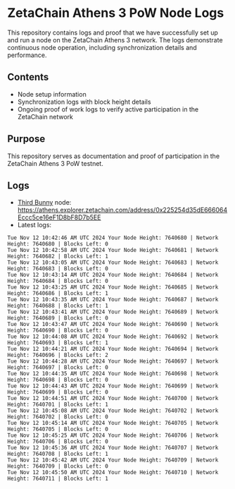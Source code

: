 # ZetaChain Athens 3 PoW Node Logs
This repository contains logs and proof that we have successfully set up and run a node on the ZetaChain Athens 3 network. The logs demonstrate continuous node operation, including synchronization details and performance.

## Contents
- Node setup information
- Synchronization logs with block height details
- Ongoing proof of work logs to verify active participation in the ZetaChain network

## Purpose
This repository serves as documentation and proof of participation in the ZetaChain Athens 3 PoW testnet.

## Logs

- [Third Bunny](https://thirdbunny.xyz/) node: https://athens.explorer.zetachain.com/address/0x225254d35dE666064Eccc5ce16eF1D8bF8D7b5EE
- Latest logs:
```
Tue Nov 12 10:42:46 AM UTC 2024 Your Node Height: 7640680 | Network Height: 7640680 | Blocks Left: 0
Tue Nov 12 10:42:58 AM UTC 2024 Your Node Height: 7640681 | Network Height: 7640682 | Blocks Left: 1
Tue Nov 12 10:43:05 AM UTC 2024 Your Node Height: 7640683 | Network Height: 7640683 | Blocks Left: 0
Tue Nov 12 10:43:14 AM UTC 2024 Your Node Height: 7640684 | Network Height: 7640684 | Blocks Left: 0
Tue Nov 12 10:43:25 AM UTC 2024 Your Node Height: 7640685 | Network Height: 7640686 | Blocks Left: 1
Tue Nov 12 10:43:35 AM UTC 2024 Your Node Height: 7640687 | Network Height: 7640688 | Blocks Left: 1
Tue Nov 12 10:43:41 AM UTC 2024 Your Node Height: 7640689 | Network Height: 7640689 | Blocks Left: 0
Tue Nov 12 10:43:47 AM UTC 2024 Your Node Height: 7640690 | Network Height: 7640690 | Blocks Left: 0
Tue Nov 12 10:44:08 AM UTC 2024 Your Node Height: 7640692 | Network Height: 7640693 | Blocks Left: 1
Tue Nov 12 10:44:21 AM UTC 2024 Your Node Height: 7640694 | Network Height: 7640696 | Blocks Left: 2
Tue Nov 12 10:44:28 AM UTC 2024 Your Node Height: 7640697 | Network Height: 7640697 | Blocks Left: 0
Tue Nov 12 10:44:35 AM UTC 2024 Your Node Height: 7640698 | Network Height: 7640698 | Blocks Left: 0
Tue Nov 12 10:44:43 AM UTC 2024 Your Node Height: 7640699 | Network Height: 7640699 | Blocks Left: 0
Tue Nov 12 10:44:51 AM UTC 2024 Your Node Height: 7640700 | Network Height: 7640701 | Blocks Left: 1
Tue Nov 12 10:45:08 AM UTC 2024 Your Node Height: 7640702 | Network Height: 7640702 | Blocks Left: 0
Tue Nov 12 10:45:14 AM UTC 2024 Your Node Height: 7640705 | Network Height: 7640705 | Blocks Left: 0
Tue Nov 12 10:45:25 AM UTC 2024 Your Node Height: 7640706 | Network Height: 7640706 | Blocks Left: 0
Tue Nov 12 10:45:36 AM UTC 2024 Your Node Height: 7640707 | Network Height: 7640708 | Blocks Left: 1
Tue Nov 12 10:45:42 AM UTC 2024 Your Node Height: 7640709 | Network Height: 7640709 | Blocks Left: 0
Tue Nov 12 10:45:50 AM UTC 2024 Your Node Height: 7640710 | Network Height: 7640711 | Blocks Left: 1
```
